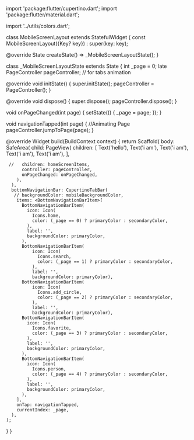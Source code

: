 import 'package:flutter/cupertino.dart';
import 'package:flutter/material.dart';

import '../utils/colors.dart';

class MobileScreenLayout extends StatefulWidget {
  const MobileScreenLayout({Key? key}) : super(key: key);

  @override
  State<MobileScreenLayout> createState() => _MobileScreenLayoutState();
}

class _MobileScreenLayoutState extends State<MobileScreenLayout> {
  int _page = 0;
  late PageController pageController; // for tabs animation

  @override
  void initState() {
    super.initState();
    pageController = PageController();
  }

  @override
  void dispose() {
    super.dispose();
    pageController.dispose();
  }

  void onPageChanged(int page) {
    setState(() {
      _page = page;
    });
  }

  void navigationTapped(int page) {
    //Animating Page
    pageController.jumpToPage(page);
  }

  @override
  Widget build(BuildContext context) {
    return Scaffold(
      body: SafeArea(
        child: PageView(
          children: [
            Text('hello'),
            Text('i am'),
            Text('i am'),
            Text('i am'),
            Text('i am'),
          ],

     //   children: homeScreenItems,
          controller: pageController,
          onPageChanged: onPageChanged,
        ),
      ),
      bottomNavigationBar: CupertinoTabBar(
       // backgroundColor: mobileBackgroundColor,
        items: <BottomNavigationBarItem>[
          BottomNavigationBarItem(
            icon: Icon(
              Icons.home,
              color: (_page == 0) ? primaryColor : secondaryColor,
            ),
            label: '',
            backgroundColor: primaryColor,
          ),
          BottomNavigationBarItem(
              icon: Icon(
                Icons.search,
                color: (_page == 1) ? primaryColor : secondaryColor,
              ),
              label: '',
              backgroundColor: primaryColor),
          BottomNavigationBarItem(
              icon: Icon(
                Icons.add_circle,
                color: (_page == 2) ? primaryColor : secondaryColor,
              ),
              label: '',
              backgroundColor: primaryColor),
          BottomNavigationBarItem(
            icon: Icon(
              Icons.favorite,
              color: (_page == 3) ? primaryColor : secondaryColor,
            ),
            label: '',
            backgroundColor: primaryColor,
          ),
          BottomNavigationBarItem(
            icon: Icon(
              Icons.person,
              color: (_page == 4) ? primaryColor : secondaryColor,
            ),
            label: '',
            backgroundColor: primaryColor,
          ),
        ],
        onTap: navigationTapped,
        currentIndex: _page,
      ),
    );
  }
}

